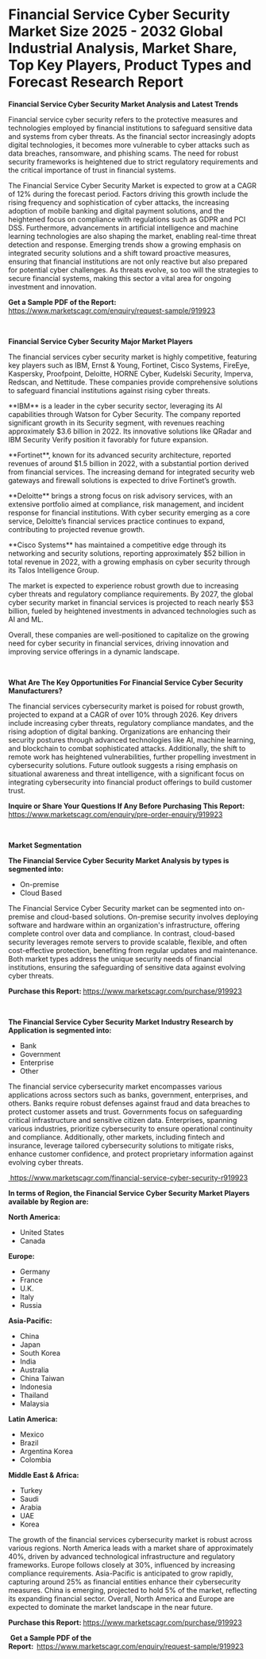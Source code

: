 <p><h1>Financial Service Cyber Security Market Size 2025 - 2032 Global Industrial Analysis, Market Share, Top Key Players, Product Types and Forecast Research Report</h1></p><p><strong>Financial Service Cyber Security Market Analysis and Latest Trends</strong></p>
<p><p>Financial service cyber security refers to the protective measures and technologies employed by financial institutions to safeguard sensitive data and systems from cyber threats. As the financial sector increasingly adopts digital technologies, it becomes more vulnerable to cyber attacks such as data breaches, ransomware, and phishing scams. The need for robust security frameworks is heightened due to strict regulatory requirements and the critical importance of trust in financial systems.</p><p>The Financial Service Cyber Security Market is expected to grow at a CAGR of 12% during the forecast period. Factors driving this growth include the rising frequency and sophistication of cyber attacks, the increasing adoption of mobile banking and digital payment solutions, and the heightened focus on compliance with regulations such as GDPR and PCI DSS. Furthermore, advancements in artificial intelligence and machine learning technologies are also shaping the market, enabling real-time threat detection and response. Emerging trends show a growing emphasis on integrated security solutions and a shift toward proactive measures, ensuring that financial institutions are not only reactive but also prepared for potential cyber challenges. As threats evolve, so too will the strategies to secure financial systems, making this sector a vital area for ongoing investment and innovation.</p></p>
<p><strong>Get a Sample PDF of the Report:&nbsp;</strong> <a href="https://www.marketscagr.com/enquiry/request-sample/919923?utm_campaign=2958&utm_medium=2&utm_source=Github&utm_content=ia&utm_term=17042025&utm_id=financial-service-cyber-security">https://www.marketscagr.com/enquiry/request-sample/919923</a></p>
<p>&nbsp;</p>
<p><strong>Financial Service Cyber Security Major Market Players</strong></p>
<p><p>The financial services cyber security market is highly competitive, featuring key players such as IBM, Ernst & Young, Fortinet, Cisco Systems, FireEye, Kaspersky, Proofpoint, Deloitte, HORNE Cyber, Kudelski Security, Imperva, Redscan, and Nettitude. These companies provide comprehensive solutions to safeguard financial institutions against rising cyber threats.</p><p>**IBM** is a leader in the cyber security sector, leveraging its AI capabilities through Watson for Cyber Security. The company reported significant growth in its Security segment, with revenues reaching approximately $3.6 billion in 2022. Its innovative solutions like QRadar and IBM Security Verify position it favorably for future expansion.</p><p>**Fortinet**, known for its advanced security architecture, reported revenues of around $1.5 billion in 2022, with a substantial portion derived from financial services. The increasing demand for integrated security web gateways and firewall solutions is expected to drive Fortinet’s growth.</p><p>**Deloitte** brings a strong focus on risk advisory services, with an extensive portfolio aimed at compliance, risk management, and incident response for financial institutions. With cyber security emerging as a core service, Deloitte’s financial services practice continues to expand, contributing to projected revenue growth.</p><p>**Cisco Systems** has maintained a competitive edge through its networking and security solutions, reporting approximately $52 billion in total revenue in 2022, with a growing emphasis on cyber security through its Talos Intelligence Group.</p><p>The market is expected to experience robust growth due to increasing cyber threats and regulatory compliance requirements. By 2027, the global cyber security market in financial services is projected to reach nearly $53 billion, fueled by heightened investments in advanced technologies such as AI and ML.</p><p>Overall, these companies are well-positioned to capitalize on the growing need for cyber security in financial services, driving innovation and improving service offerings in a dynamic landscape.</p></p>
<p>&nbsp;</p>
<p><strong>What Are The Key Opportunities For Financial Service Cyber Security Manufacturers?</strong></p>
<p><p>The financial services cybersecurity market is poised for robust growth, projected to expand at a CAGR of over 10% through 2026. Key drivers include increasing cyber threats, regulatory compliance mandates, and the rising adoption of digital banking. Organizations are enhancing their security postures through advanced technologies like AI, machine learning, and blockchain to combat sophisticated attacks. Additionally, the shift to remote work has heightened vulnerabilities, further propelling investment in cybersecurity solutions. Future outlook suggests a rising emphasis on situational awareness and threat intelligence, with a significant focus on integrating cybersecurity into financial product offerings to build customer trust.</p></p>
<p><strong>Inquire or Share Your Questions If Any Before Purchasing This Report:</strong> <a href="https://www.marketscagr.com/enquiry/pre-order-enquiry/919923?utm_campaign=2958&utm_medium=2&utm_source=Github&utm_content=ia&utm_term=17042025&utm_id=financial-service-cyber-security">https://www.marketscagr.com/enquiry/pre-order-enquiry/919923</a></p>
<p>&nbsp;</p>
<p><strong>Market Segmentation</strong></p>
<p><strong>The Financial Service Cyber Security Market Analysis by types is segmented into:</strong></p>
<p><ul><li>On-premise</li><li>Cloud Based</li></ul></p>
<p><p>The Financial Service Cyber Security market can be segmented into on-premise and cloud-based solutions. On-premise security involves deploying software and hardware within an organization's infrastructure, offering complete control over data and compliance. In contrast, cloud-based security leverages remote servers to provide scalable, flexible, and often cost-effective protection, benefiting from regular updates and maintenance. Both market types address the unique security needs of financial institutions, ensuring the safeguarding of sensitive data against evolving cyber threats.</p></p>
<p><strong>Purchase this Report:&nbsp;</strong><a href="https://www.marketscagr.com/purchase/919923?utm_campaign=2958&utm_medium=2&utm_source=Github&utm_content=ia&utm_term=17042025&utm_id=financial-service-cyber-security">https://www.marketscagr.com/purchase/919923</a></p>
<p>&nbsp;</p>
<p><strong>The Financial Service Cyber Security Market Industry Research by Application is segmented into:</strong></p>
<p><ul><li>Bank</li><li>Government</li><li>Enterprise</li><li>Other</li></ul></p>
<p><p>The financial service cybersecurity market encompasses various applications across sectors such as banks, government, enterprises, and others. Banks require robust defenses against fraud and data breaches to protect customer assets and trust. Governments focus on safeguarding critical infrastructure and sensitive citizen data. Enterprises, spanning various industries, prioritize cybersecurity to ensure operational continuity and compliance. Additionally, other markets, including fintech and insurance, leverage tailored cybersecurity solutions to mitigate risks, enhance customer confidence, and protect proprietary information against evolving cyber threats.</p></p>
<p><a href="https://www.marketscagr.com/financial-service-cyber-security-r919923?utm_campaign=2958&utm_medium=2&utm_source=Github&utm_content=ia&utm_term=17042025&utm_id=financial-service-cyber-security">&nbsp;https://www.marketscagr.com/financial-service-cyber-security-r919923</a></p>
<p><strong>In terms of Region, the Financial Service Cyber Security Market Players available by Region are:</strong></p>
<p>
    <p> <strong> North America: </strong>
        <ul>
            <li>United States</li>
            <li>Canada</li>
        </ul>
        </p> 
    <p> <strong> Europe: </strong>
        <ul>
            <li>Germany</li>
            <li>France</li>
            <li>U.K.</li>
            <li>Italy</li>
            <li>Russia</li>
        </ul>
        </p> 
    <p> <strong> Asia-Pacific: </strong>
        <ul>
            <li>China</li>
            <li>Japan</li>
            <li>South Korea</li>
            <li>India</li>
            <li>Australia</li>
            <li>China Taiwan</li>
            <li>Indonesia</li>
            <li>Thailand</li>
            <li>Malaysia</li>
        </ul>
        </p> 
    <p> <strong> Latin America: </strong>
        <ul>
            <li>Mexico</li>
            <li>Brazil</li>
            <li>Argentina Korea</li>
            <li>Colombia</li>
        </ul>
        </p> 
    <p> <strong> Middle East & Africa: </strong>
        <ul>
            <li>Turkey</li>
            <li>Saudi</li>
            <li>Arabia</li>
            <li>UAE</li>
            <li>Korea</li>
        </ul>
    </p>
    </p>
<p><p>The growth of the financial services cybersecurity market is robust across various regions. North America leads with a market share of approximately 40%, driven by advanced technological infrastructure and regulatory frameworks. Europe follows closely at 30%, influenced by increasing compliance requirements. Asia-Pacific is anticipated to grow rapidly, capturing around 25% as financial entities enhance their cybersecurity measures. China is emerging, projected to hold 5% of the market, reflecting its expanding financial sector. Overall, North America and Europe are expected to dominate the market landscape in the near future.</p></p>
<p><strong>Purchase this Report: </strong><a href="https://www.marketscagr.com/purchase/919923?utm_campaign=2958&utm_medium=2&utm_source=Github&utm_content=ia&utm_term=17042025&utm_id=financial-service-cyber-security">https://www.marketscagr.com/purchase/919923</a></p>
<p>&nbsp;<strong>Get a Sample PDF of the Report:&nbsp;&nbsp;</strong><a href="https://www.marketscagr.com/enquiry/request-sample/919923?utm_campaign=2958&utm_medium=2&utm_source=Github&utm_content=ia&utm_term=17042025&utm_id=financial-service-cyber-security">https://www.marketscagr.com/enquiry/request-sample/919923</a></p>
<p><strong></strong></p>
<p><p></p><p></p><p></p></p>